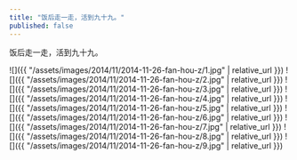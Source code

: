 ```yaml
---
title: "饭后走一走，活到九十九。"
published: false
---
```

饭后走一走，活到九十九。



![]({{ "/assets/images/2014/11/2014-11-26-fan-hou-z/1.jpg" | relative_url }})
![]({{ "/assets/images/2014/11/2014-11-26-fan-hou-z/2.jpg" | relative_url }})
![]({{ "/assets/images/2014/11/2014-11-26-fan-hou-z/3.jpg" | relative_url }})
![]({{ "/assets/images/2014/11/2014-11-26-fan-hou-z/4.jpg" | relative_url }})
![]({{ "/assets/images/2014/11/2014-11-26-fan-hou-z/5.jpg" | relative_url }})
![]({{ "/assets/images/2014/11/2014-11-26-fan-hou-z/6.jpg" | relative_url }})
![]({{ "/assets/images/2014/11/2014-11-26-fan-hou-z/7.jpg" | relative_url }})
![]({{ "/assets/images/2014/11/2014-11-26-fan-hou-z/8.jpg" | relative_url }})
![]({{ "/assets/images/2014/11/2014-11-26-fan-hou-z/9.jpg" | relative_url }})
